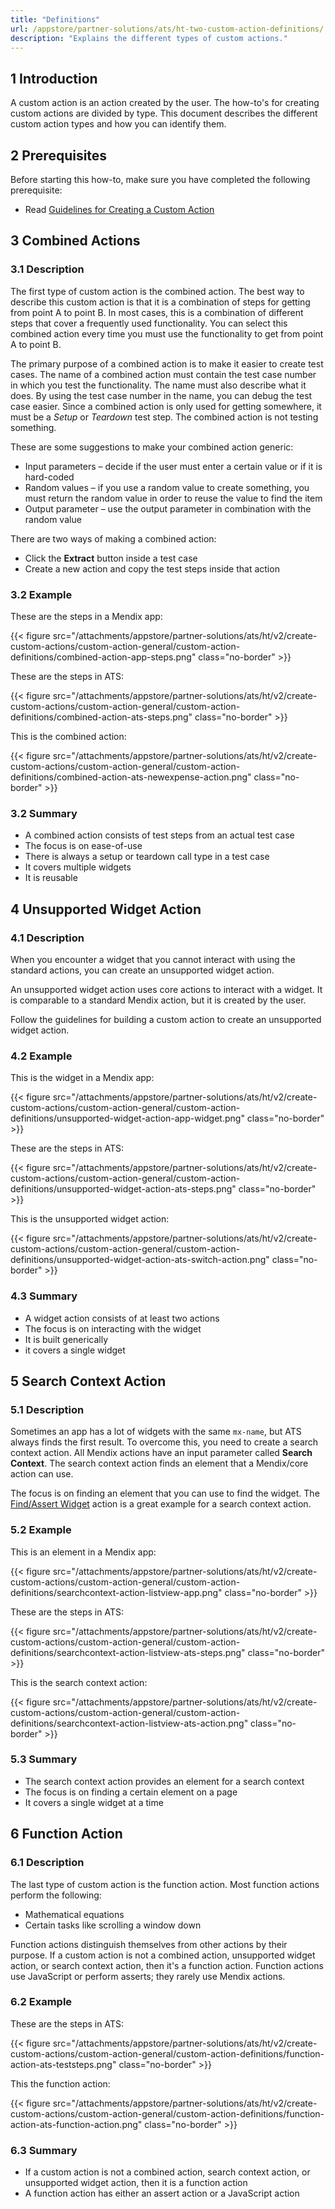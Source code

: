 ```yaml
---
title: "Definitions"
url: /appstore/partner-solutions/ats/ht-two-custom-action-definitions/
description: "Explains the different types of custom actions."
---
```


## 1 Introduction

A custom action is an action created by the user. The how-to's for creating custom actions are divided by type. This document describes the different custom action types and how you can identify them.

## 2 Prerequisites

Before starting this how-to, make sure you have completed the following prerequisite:

* Read [Guidelines for Creating a Custom Action](/appstore/partner-solutions/ats/ht-two-guidelines-custom-action/)

## 3 Combined Actions

### 3.1 Description

The first type of custom action is the combined action. The best way to describe this custom action is that it is a combination of steps for getting from point A to point B. In most cases, this is a combination of different steps that cover a frequently used functionality. You can select this combined action every time you must use the functionality to get from point A to point B.

The primary purpose of a combined action is to make it easier to create test cases. The name of a combined action must contain the test case number in which you test the functionality. The name must also describe what it does. By using the test case number in the name, you can debug the test case easier. Since a combined action is only used for getting somewhere, it must be a *Setup* or *Teardown* test step. The combined action is not testing something.

These are some suggestions to make your combined action generic:

* Input parameters – decide if the user must enter a certain value or if it is hard-coded
* Random values – if you use a random value to create something, you must return the random value in order to reuse the value to find the item
* Output parameter – use the output parameter in combination with the random value

There are two ways of making a combined action:

* Click the **Extract** button inside a test case
* Create a new action and copy the test steps inside that action

### 3.2 Example

These are the steps in a Mendix app:

{{< figure src="/attachments/appstore/partner-solutions/ats/ht/v2/create-custom-actions/custom-action-general/custom-action-definitions/combined-action-app-steps.png" class="no-border" >}}

These are the steps in ATS:

{{< figure src="/attachments/appstore/partner-solutions/ats/ht/v2/create-custom-actions/custom-action-general/custom-action-definitions/combined-action-ats-steps.png" class="no-border" >}}

This is the combined action:

{{< figure src="/attachments/appstore/partner-solutions/ats/ht/v2/create-custom-actions/custom-action-general/custom-action-definitions/combined-action-ats-newexpense-action.png" class="no-border" >}}

### 3.2 Summary

* A combined action consists of test steps from an actual test case
* The focus is on ease-of-use
* There is always a setup or teardown call type in a test case
* It covers multiple widgets
* It is reusable
 
## 4 Unsupported Widget Action

### 4.1 Description

When you encounter a widget that you cannot interact with using the standard actions, you can create an unsupported widget action.

An unsupported widget action uses core actions to interact with a widget. It is comparable to a standard Mendix action, but it is created by the user.

Follow the guidelines for building a custom action to create an unsupported widget action.

### 4.2 Example

This is the widget in a Mendix app:

{{< figure src="/attachments/appstore/partner-solutions/ats/ht/v2/create-custom-actions/custom-action-general/custom-action-definitions/unsupported-widget-action-app-widget.png" class="no-border" >}}

These are the steps in ATS:

{{< figure src="/attachments/appstore/partner-solutions/ats/ht/v2/create-custom-actions/custom-action-general/custom-action-definitions/unsupported-widget-action-ats-steps.png" class="no-border" >}}

This is the unsupported widget action:

{{< figure src="/attachments/appstore/partner-solutions/ats/ht/v2/create-custom-actions/custom-action-general/custom-action-definitions/unsupported-widget-action-ats-switch-action.png" class="no-border" >}}

### 4.3 Summary

* A widget action consists of at least two actions
* The focus is on interacting with the widget
* It is built generically
* it covers a single widget

## 5 Search Context Action

### 5.1 Description

Sometimes an app has a lot of widgets with the same `mx-name`, but ATS always finds the first result. To overcome this, you need to create a search context action. All Mendix actions have an input parameter called **Search Context**. The search context action finds an element that a Mendix/core action can use.

The focus is on finding an element that you can use to find the widget. The [Find/Assert Widget](/appstore/partner-solutions/ats/rg-one-findassert-widget/) action is a great example for a search context action.

### 5.2 Example

This is an element in a Mendix app:

{{< figure src="/attachments/appstore/partner-solutions/ats/ht/v2/create-custom-actions/custom-action-general/custom-action-definitions/searchcontext-action-listview-app.png" class="no-border" >}}

These are the steps in ATS:

{{< figure src="/attachments/appstore/partner-solutions/ats/ht/v2/create-custom-actions/custom-action-general/custom-action-definitions/searchcontext-action-listview-ats-steps.png" class="no-border" >}}

This is the search context action:

{{< figure src="/attachments/appstore/partner-solutions/ats/ht/v2/create-custom-actions/custom-action-general/custom-action-definitions/searchcontext-action-listview-ats-action.png" class="no-border" >}}

### 5.3 Summary

* The search context action provides an element for a search context
* The focus is on finding a certain element on a page
* It covers a single widget at a time

## 6 Function Action

### 6.1 Description

The last type of custom action is the function action. Most function actions perform the following:

* Mathematical equations
* Certain tasks like scrolling a window down

Function actions distinguish themselves from other actions by their purpose. If a custom action is not a combined action, unsupported widget action, or search context action, then it's a function action. Function actions use JavaScript or perform asserts; they rarely use Mendix actions.

### 6.2 Example

These are the steps in ATS:

{{< figure src="/attachments/appstore/partner-solutions/ats/ht/v2/create-custom-actions/custom-action-general/custom-action-definitions/function-action-ats-teststeps.png" class="no-border" >}}

This the function action:

{{< figure src="/attachments/appstore/partner-solutions/ats/ht/v2/create-custom-actions/custom-action-general/custom-action-definitions/function-action-ats-function-action.png" class="no-border" >}}

### 6.3 Summary

* If a custom action is not a combined action, search context action, or unsupported widget action, then it is a function action
* A function action has either an assert action or a JavaScript action
